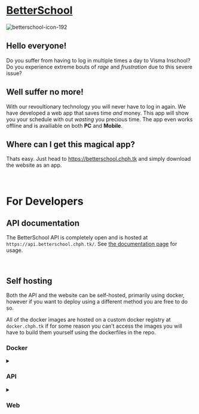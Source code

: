 # [BetterSchool](https://betterschool.chph.tk)

![betterschool-icon-192](https://user-images.githubusercontent.com/30808373/213921037-4bf9b005-75ad-4368-ab3f-51ecc2014577.png)

## **Hello everyone!**

Do you suffer from having to log in multiple times a day to Visma Inschool? Do you experience extreme bouts of _rage_ and _frustration_ due to this severe issue?

## **Well suffer no more!**

With our revoultionary technology you will never have to log in again. We have developed a web app that saves time _and_ money. This app will show you your schedule with out _wasting_ you precious time. The app even works offline and is availiable on both **PC** and **Mobile**.

## **Where can I get this magical app?**

Thats easy. Just head to https://betterschool.chph.tk and simply download the website as an app.

<br>

# For Developers

## API documentation

The BetterSchool API is completely open and is hosted at `https://api.betterschool.chph.tk/`.
See [the documentation page](https://api.betterschool.chph.tk/doc) for usage.

<br>

## Self hosting

Both the API and the website can be self-hosted, primarily using docker, however if you want to deploy using a different method you are free to do so.

All of the docker images are hosted on a custom docker registry at `docker.chph.tk` if for some reason you can't access the images you will have to build them yourself using the dockerfiles in the repo.

### Docker

<details>
<summary><h3>API</h3></summary>

Run with:

Linux:

```
docker run \
-p 8080:8080 \
-v betterschool-api-data:/app/data \
-e iv={INSERT RANDOM 16 CHARACTER STRING HERE} \
-e key={INSERT RANDOM 32 CHARACTER STRING HERE} \
--restart unless-stopped \
-d \
docker.chph.tk/cheesyphoenix/betterschool-api-v3:latest
```

One liner:

```
docker run -p 8080:8080 -v betterschool-api-data:/app/data -e iv={INSERT RANDOM 16 CHARACTER STRING HERE} -e key={INSERT RANDOM 32 CHARACTER STRING HERE} --restart unless-stopped -d docker.chph.tk/cheesyphoenix/betterschool-api-v3:latest
```

## Migrating from v1 to v3

The API has recently been redesigned from the ground up, if you were already hosting a v1 API follow these steps to migrate your old data:

```
docker run \
-p 8080:8080 \
-v {INSERT YOUR OLD VOLUME NAME HERE}:/app/creds \
-v {INSERT YOUR NEW VOLUME NAME HERE}:/app/data \
-e iv={INSERT SAME AS OLD 16 CHARACTER STRING HERE} \
-e key={INSERT SAME AS OLD 32 CHARACTER STRING HERE} \
--restart unless-stopped \
-d \
docker.chph.tk/cheesyphoenix/betterschool-api-v3:latest
```

After running this, it should automatically migrate your old data. After the migration is complete, the API should work as normal. You may also remove the old volume but this is not required.

</details>

<details>
<summary><h3>Web</h3></summary>

Update: using a custom API now works!

Run with:

Linux:

```
docker run \
-p 80:80 \
--restart unless-stopped \
-e PUBLIC_API_URL={INSERT URL OF YOUR API HERE OR REMOVE THIS ARG TO USE THE OFFICIAL API} \
-d \
docker.chph.tk/cheesyphoenix/betterschool-web:-v2latest
```

One liner:

```
docker run -p 80:80 --restart unless-stopped -e PUBLIC_API_URL={INSERT URL OF YOUR API HERE OR REMOVE THIS ARG TO USE THE OFFICIAL API} -d docker.chph.tk/cheesyphoenix/betterschool-web:latest
```

</details>
